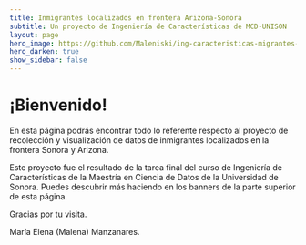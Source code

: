 ```yaml
---
title: Inmigrantes localizados en frontera Arizona-Sonora
subtitle: Un proyecto de Ingeniería de Características de MCD-UNISON
layout: page
hero_image: https://github.com/Maleniski/ing-caracteristicas-migrantes-sonora-arizona/raw/main/docs/imagenes/Crossing%20South.png
hero_darken: true
show_sidebar: false
---
```


# ¡Bienvenido!

En esta página podrás encontrar todo lo referente respecto al proyecto de recolección y visualización de datos de inmigrantes localizados en la frontera Sonora y Arizona.

Este proyecto fue el resultado de la tarea final del curso de Ingeniería de Características de la Maestría en Ciencia de Datos de la Universidad de Sonora. Puedes descubrir más haciendo en los banners de la parte superior de esta página.

Gracias por tu visita.

María Elena (Malena) Manzanares.



